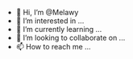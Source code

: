 - 👋 Hi, I’m @Melawy
- 👀 I’m interested in ...
- 🌱 I’m currently learning ...
- 💞️ I’m looking to collaborate on ...
- 📫 How to reach me ...

<!---
Melawy/Melawy is a ✨ special ✨ repository because its `README.md` (this file) appears on your GitHub profile.
You can click the Preview link to take a look at your changes.
--->
